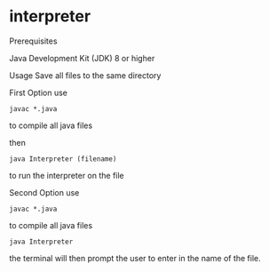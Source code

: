 # interpreter

Prerequisites

Java Development Kit (JDK) 8 or higher

Usage
Save all files to the same directory

First Option
use

`javac *.java`

to compile all java files

then

`java Interpreter (filename)`

to run the interpreter on the file

Second Option
use

`javac *.java`

to compile all java files

`java Interpreter`

the terminal will then prompt the user to enter in the name of the file.
